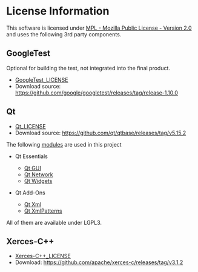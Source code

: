 <!---
Copyright 2023 CARIAD SE.
 
This Source Code Form is subject to the terms of the Mozilla
Public License, v. 2.0. If a copy of the MPL was not distributed
with this file, You can obtain one at https://mozilla.org/MPL/2.0/.
-->

# License Information

This software is licensed under [MPL - Mozilla Public License - Version
2.0](https://mozilla.org/MPL/2.0/) and uses the following 3rd party components.


## GoogleTest

Optional for building the test, not integrated into the final product.

- [GoogleTest_LICENSE](./3rd_party_terms_and_licenses/GoogleTest_LICENSE)
- Download source:
  <https://github.com/google/googletest/releases/tag/release-1.10.0>

## Qt

- [Qt_LICENSE](./3rd_party_terms_and_licenses/Qt_LICENSE)
- Download source: <https://github.com/qt/qtbase/releases/tag/v5.15.2>

The following [modules](https://doc.qt.io/qt-5/qtmodules.html) are used in this
project

- Qt Essentials
  - [Qt GUI](https://doc.qt.io/qt-5/qtgui-index.html)
  - [Qt Network](https://doc.qt.io/qt-5/qtnetwork-index.html)
  - [Qt Widgets](https://doc.qt.io/qt-5/qtwidgets-index.html)

- Qt Add-Ons
  - [Qt Xml](https://doc.qt.io/qt-5/qtxml-index.html)
  - [Qt XmlPatterns](https://doc.qt.io/qt-5/qtxmlpatterns-index.html)

All of them are available under LGPL3.

## Xerces-C++

- [Xerces-C++_LICENSE](./3rd_party_terms_and_licenses/Xerces-C++_LICENSE)
- Download: <https://github.com/apache/xerces-c/releases/tag/v3.1.2>
